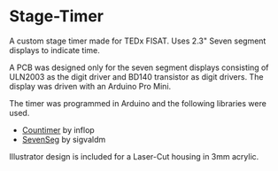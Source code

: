 # Stage-Timer
A custom stage timer made for TEDx FISAT. Uses 2.3" Seven segment displays to indicate time.

A PCB was designed only for the seven segment displays consisting of ULN2003 as the digit driver and BD140 transistor as digit drivers.
The display was driven with an Arduino Pro Mini.


The timer was programmed in Arduino and the following libraries were used.
* [Countimer](https://github.com/inflop/Countimer) by inflop
* [SevenSeg](https://github.com/sigvaldm/SevenSeg) by sigvaldm

Illustrator design is included for a Laser-Cut housing in 3mm acrylic.
